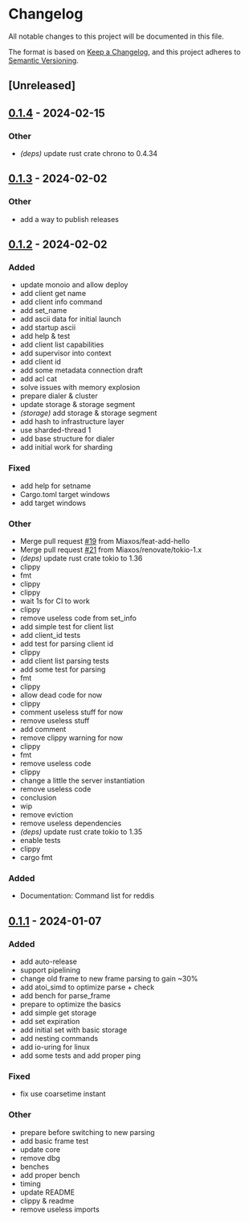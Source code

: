 # Changelog
All notable changes to this project will be documented in this file.

The format is based on [Keep a Changelog](https://keepachangelog.com/en/1.0.0/),
and this project adheres to [Semantic Versioning](https://semver.org/spec/v2.0.0.html).

## [Unreleased]

## [0.1.4](https://github.com/Miaxos/roster/compare/v0.1.3...v0.1.4) - 2024-02-15

### Other
- *(deps)* update rust crate chrono to 0.4.34

## [0.1.3](https://github.com/Miaxos/roster/compare/v0.1.2...v0.1.3) - 2024-02-02

### Other
- add a way to publish releases

## [0.1.2](https://github.com/Miaxos/roster/compare/v0.1.1...v0.1.2) - 2024-02-02

### Added
- update monoio and allow deploy
- add client get name
- add client info command
- add set_name
- add ascii data for initial launch
- add startup ascii
- add help & test
- add client list capabilities
- add supervisor into context
- add client id
- add some metadata connection draft
- add acl cat
- solve issues with memory explosion
- prepare dialer & cluster
- update storage & storage segment
- *(storage)* add storage & storage segment
- add hash to infrastructure layer
- use sharded-thread 1
- add base structure for dialer
- add initial work for sharding

### Fixed
- add help for setname
- Cargo.toml target windows
- add target windows

### Other
- Merge pull request [#19](https://github.com/Miaxos/roster/pull/19) from Miaxos/feat-add-hello
- Merge pull request [#21](https://github.com/Miaxos/roster/pull/21) from Miaxos/renovate/tokio-1.x
- *(deps)* update rust crate tokio to 1.36
- clippy
- fmt
- clippy
- clippy
- wait 1s for CI to work
- clippy
- remove useless code from set_info
- add simple test for client list
- add client_id tests
- add test for parsing client id
- clippy
- add client list parsing tests
- add some test for parsing
- fmt
- clippy
- allow dead code for now
- clippy
- comment useless stuff for now
- remove useless stuff
- add comment
- remove clippy warning for now
- clippy
- fmt
- remove useless code
- clippy
- change a little the server instantiation
- remove useless code
- conclusion
- wip
- remove eviction
- remove useless dependencies
- *(deps)* update rust crate tokio to 1.35
- enable tests
- clippy
- cargo fmt

### Added

- Documentation: Command list for reddis

## [0.1.1](https://github.com/Miaxos/roster/compare/v0.1.0...v0.1.1) - 2024-01-07

### Added
- add auto-release
- support pipelining
- change old frame to new frame parsing to gain ~30%
- add atoi_simd to optimize parse + check
- add bench for parse_frame
- prepare to optimize the basics
- add simple get storage
- add set expiration
- add initial set with basic storage
- add nesting commands
- add io-uring for linux
- add some tests and add proper ping

### Fixed
- fix use coarsetime instant

### Other
- prepare before switching to new parsing
- add basic frame test
- update core
- remove dbg
- benches
- add proper bench
- timing
- update README
- clippy & readme
- remove useless imports
